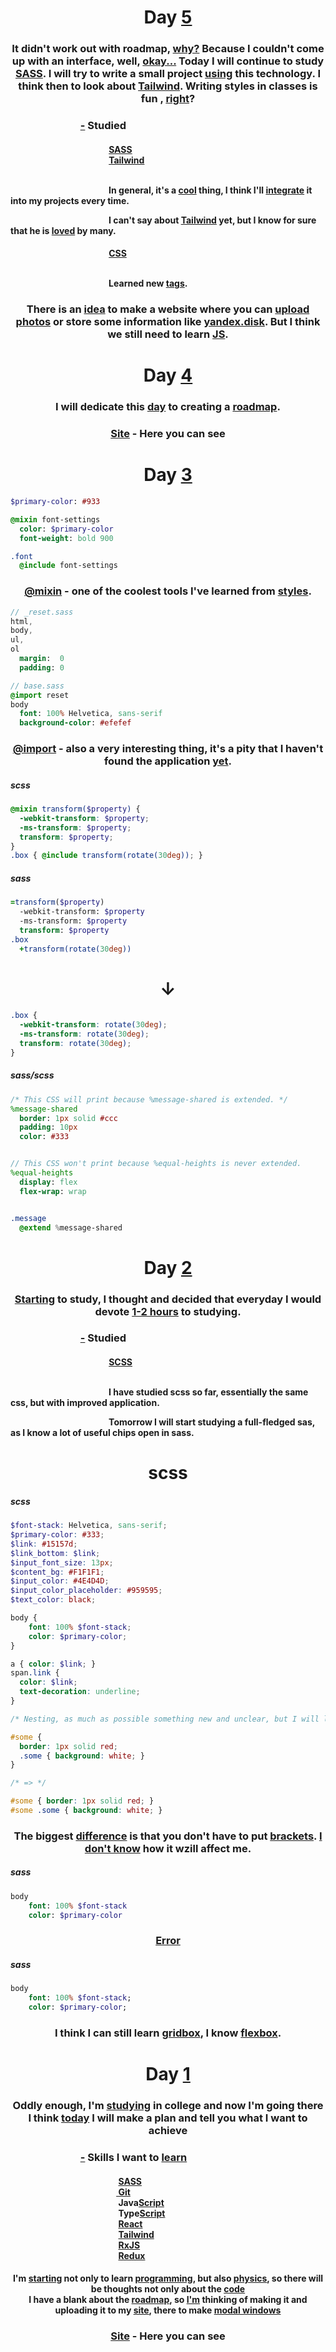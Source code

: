 <div align="center">
   <h1>
      <a>Day</a>
      <a href="-" target="_blank">5</a>
   </h1>
   <h3>
      <a>It didn't work out with roadmap, <a href="">why?</a> Because I couldn't come up with an interface, well, <a href="">okay...</a> Today I will continue to study <a href="">SASS</a>. I will 	try to write a small project <a href="">using</a> this technology. I think then to look about <a href="">Tailwind</a>. Writing styles in classes is fun , <a href="">right</a>?</a>
   </h3>
   </h3>
   <h3 align="left">      ⠀⠀⠀⠀⠀⠀⠀⠀⠀
      <a href="-" target="_blank">-</a> Studied
   </h3>
   <h4 align="left">
      <div>            ⠀⠀⠀⠀⠀⠀⠀⠀⠀⠀⠀⠀⠀⠀⠀
         <a href="-" target="_blank">SASS</a>
      </div>
	<div>            ⠀⠀⠀⠀⠀⠀⠀⠀⠀⠀⠀⠀⠀⠀⠀
         <a href="-" target="_blank">Tailwind</a>
      </div>
      <div>            ⠀⠀⠀⠀⠀⠀⠀⠀⠀⠀⠀⠀⠀⠀⠀
         <p>            ⠀⠀⠀⠀⠀⠀⠀⠀⠀⠀⠀⠀⠀⠀⠀
           In general, it's a <a href="">cool</a> thing, I think I'll <a href="">integrate</a> it into my projects every time.
	   <div>            ⠀⠀⠀⠀⠀⠀⠀⠀⠀⠀⠀⠀⠀⠀⠀
		I can't say about <a href="">Tailwind</a> yet, but I know for sure that he is <a href="">loved</a> by many.
	   </div>
         </p>
       </div>
     </h4>
   <h4 align="left">
      <div>            ⠀⠀⠀⠀⠀⠀⠀⠀⠀⠀⠀⠀⠀⠀⠀
         <a href="-" target="_blank">CSS</a>
      </div>
      <div>            ⠀⠀⠀⠀⠀⠀⠀⠀⠀⠀⠀⠀⠀⠀⠀
         <p>            ⠀⠀⠀⠀⠀⠀⠀⠀⠀⠀⠀⠀⠀⠀⠀
           Learned new <a href="">tags</a>.
         </p>
       </div>
     </h4>
	<h3>
          <div>
          	There is an <a href="">idea</a> to make a website where you can <a href="">upload photos</a> or store some information like <a href="">yandex.disk</a>. But I think we still need to learn <a href="">JS</a>.
          </div>
	</h3>
</div>


<div align="center">
   <h1>
      <a>Day</a>
      <a href="-" target="_blank">4</a>
   </h1>
   <h3>
      <a>I will dedicate this <a href="">day</a> to creating a <a href="">roadmap</a>.</a>
   </h3>
   <div>
      <h3>
         <a href="-" target="_blank">Site</a> - Here you can see
      </h3>
   </div>
</div>


<div align="center">
   <h1>
      <a>Day</a>
      <a href="-" target="_blank">3</a>
   </h1>
</div>

```sass
$primary-color: #933

@mixin font-settings
  color: $primary-color
  font-weight: bold 900

.font
  @include font-settings

```

<div align="center">
   <h3>
      <a><a href="">@mixin</a> - one of the coolest tools I've learned from <a href="">styles</a>.</a>
   </h3>
</div>

```sass
// _reset.sass
html,
body,
ul,
ol
  margin:  0
  padding: 0

// base.sass
@import reset
body
  font: 100% Helvetica, sans-serif
  background-color: #efefef

```

<div align="center">
   <h3>
      <a><a href="">@import</a> - also a very interesting thing, it's a pity that I haven't found the application <a href="">yet</a>.</a>
   </h3>
</div>

<h5>scss</h5>

```scss
@mixin transform($property) {
  -webkit-transform: $property;
  -ms-transform: $property;
  transform: $property;
}
.box { @include transform(rotate(30deg)); }
```

<h5>sass</h5>

```sass
=transform($property)
  -webkit-transform: $property
  -ms-transform: $property
  transform: $property
.box
  +transform(rotate(30deg))
```

<div align="center">
   <h1>
     ↓
   </h1>
</div>

```css
.box {
  -webkit-transform: rotate(30deg);
  -ms-transform: rotate(30deg);
  transform: rotate(30deg);
}

```

<h5>sass/scss</h5>

```sass
/* This CSS will print because %message-shared is extended. */
%message-shared
  border: 1px solid #ccc
  padding: 10px
  color: #333


// This CSS won't print because %equal-heights is never extended.
%equal-heights
  display: flex
  flex-wrap: wrap


.message
  @extend %message-shared
```

<div align="center">
   <h1>
    <a>Day</a>
    <a href="-" target="_blank">2</a>
   </h1>
   <h3>
     <div>
       <a href="">Starting</a> to study, I thought and decided that everyday I would devote <a href="">1-2 hours</a> to studying.
     </div>
   </h3>
   <h3 align="left">      ⠀⠀⠀⠀⠀⠀⠀⠀⠀
      <a href="-" target="_blank">-</a> Studied
   </h3>
   <h4 align="left">
      <div>            ⠀⠀⠀⠀⠀⠀⠀⠀⠀⠀⠀⠀⠀⠀⠀
         <a href="-" target="_blank">SCSS</a>
      </div>
      <div>            ⠀⠀⠀⠀⠀⠀⠀⠀⠀⠀⠀⠀⠀⠀⠀
         <p>            ⠀⠀⠀⠀⠀⠀⠀⠀⠀⠀⠀⠀⠀⠀⠀
            I have studied scss so far, essentially the same css, but with improved application.
            <div>            ⠀⠀⠀⠀⠀⠀⠀⠀⠀⠀⠀⠀⠀⠀⠀
               Tomorrow I will start studying a full-fledged sas, as I know a lot of useful chips open in sass.
            </div>
         </p>
      </h4>
   </div>

<h1 align="center">scss</h1>

<h5>scss</h5>

```scss
$font-stack: Helvetica, sans-serif;
$primary-color: #333;
$link: #15157d;
$link_bottom: $link;
$input_font_size: 13px;
$content_bg: #F1F1F1;
$input_color: #4E4D4D;
$input_color_placeholder: #959595;
$text_color: black;

body {
	font: 100% $font-stack;
	color: $primary-color;
}

a { color: $link; }
span.link {
  color: $link;
  text-decoration: underline; 
}

/* Nesting, as much as possible something new and unclear, but I will look and put it into practice. */

#some {
  border: 1px solid red;
  .some { background: white; }
}

/* => */

#some { border: 1px solid red; }
#some .some { background: white; }
```

<h3 align="center">The biggest <a href="-" target="_blank">difference</a> is that you don't have to put <a href="-" target="_blank">brackets</a>. <a href="-" target="_blank">I don't know</a> how it wzill <ahref="-" target="_blank">affect me</a>.</h3>

<h5>sass</h5>

```sass
body 
	font: 100% $font-stack
	color: $primary-color

```

<h3 align="center"><a href="-" target="_blank">Error</a></h3>

<h5>sass</h5>

```sass
body
	font: 100% $font-stack;
	color: $primary-color;
```

   <h3 align="center">
     <div>
       <a>I think I can still learn <a href="">gridbox</a>, I know <a href="">flexbox</a>.
     </div>
   </h3>


<div align="center">
      <h1>
         <a>Day</a>
         <a href="-" target="_blank">1</a>
      </h1>
      <h3>
       <div>
          Oddly enough, I'm <a href="-" target="_blank">studying</a> in college and now I'm going there
        </div>
        <div>
          I think <a href="-" target="_blank">today</a> I will make a plan and tell you what I want to achieve
        </div>
       </h3>
      <h3 align="left">      ⠀⠀⠀⠀⠀⠀⠀⠀⠀
         <a href="-" target="_blank">-</a> Skills I want to <a href="-" target="_blank">learn</a>
      </h3>
      <h4 align="left">
         <div>            ⠀⠀⠀⠀⠀⠀⠀⠀⠀⠀⠀⠀⠀⠀⠀
            <image src="https://github.com/Devollox/My-way/blob/main/image/sass.png" height="12px"> <a href="-" target="_blank">SASS</a>
         </div>
         <div>            ⠀⠀⠀⠀⠀⠀⠀⠀⠀⠀⠀⠀⠀⠀⠀
            <a href="-" target="_blank"><image src="https://github.com/Devollox/My-way/blob/main/image/git.png" height="12px"> Git</a>
         </div>
         <div>            ⠀⠀⠀⠀⠀⠀⠀⠀⠀⠀⠀⠀⠀⠀⠀
            <image src="https://github.com/Devollox/My-way/blob/main/image/JS.png" height="12px"> Java<a href="-" target="_blank">Script</a>
         </div>
         <div>            ⠀⠀⠀⠀⠀⠀⠀⠀⠀⠀⠀⠀⠀⠀⠀
            <image src="https://github.com/Devollox/My-way/blob/main/image/TS.png" height="12px"> Type<a href="-" target="_blank">Script</a>
         </div>
         <div>            ⠀⠀⠀⠀⠀⠀⠀⠀⠀⠀⠀⠀⠀⠀⠀
            <image src="https://github.com/Devollox/My-way/blob/main/image/react.png"height="12px"> <a href="-" target="_blank">React</a>
         </div>
	 <div>            ⠀⠀⠀⠀⠀⠀⠀⠀⠀⠀⠀⠀⠀⠀⠀
            <image src="https://github.com/Devollox/My-way/blob/main/image/tail.png"height="12px"> <a href="-" target="_blank">Tailwind</a>
         </div>
         <div>            ⠀⠀⠀⠀⠀⠀⠀⠀⠀⠀⠀⠀⠀⠀⠀
            <image src="https://github.com/Devollox/My-way/blob/main/image/rx.png"height="12px"> <a href="-" target="_blank">RxJS</a>
         </div>
	 <div>            ⠀⠀⠀⠀⠀⠀⠀⠀⠀⠀⠀⠀⠀⠀⠀
            <image src="https://github.com/Devollox/My-way/blob/main/image/5848309bcef1014c0b5e4a9a.png"height="12px"> <a href="-" target="_blank">Redux</a>
         </div>
      </h4>
      <h4>
         <a>
            I'm <a href="-" target="_blank">starting</a> not only to learn <a href="-" target="_blank">programming</a>, 
            but also <a href="-" target="_blank">physics</a>, so there will be thoughts not only about the <a href="-" target="_blank">code</a>
         </a>
         <div>
            I have a blank about the <a href="-" target="_blank">roadmap</a>, so <a href="-" target="_blank">
            I'm</a> thinking of making it and uploading it to my <a href="-" target="_blank">site</a>, there to make <a href="-" target="_blank">modal windows</a>
         </div>
      </h4>
      <h3>
         <a href="https://devollox.fun/" target="_blank">Site</a> - Here you can see
      </h3>
</div>
